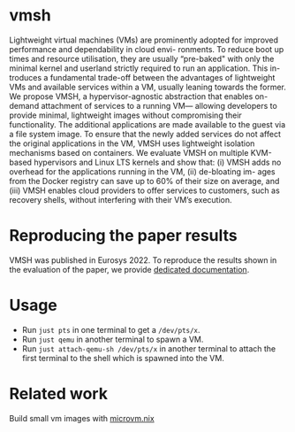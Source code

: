 # vmsh

Lightweight virtual machines (VMs) are prominently adopted for improved
performance and dependability in cloud envi- ronments. To reduce boot up times
and resource utilisation, they are usually “pre-baked" with only the minimal
kernel and userland strictly required to run an application. This in- troduces a
fundamental trade-off between the advantages of lightweight VMs and available
services within a VM, usually leaning towards the former.  We propose VMSH, a
hypervisor-agnostic abstraction that enables on-demand attachment of services to
a running VM— allowing developers to provide minimal, lightweight images without
compromising their functionality. The additional applications are made available
to the guest via a file system image. To ensure that the newly added services do
not affect the original applications in the VM, VMSH uses lightweight isolation
mechanisms based on containers.  We evaluate VMSH on multiple KVM-based
hypervisors and Linux LTS kernels and show that: (i) VMSH adds no overhead for
the applications running in the VM, (ii) de-bloating im- ages from the Docker
registry can save up to 60% of their size on average, and (iii) VMSH enables
cloud providers to offer services to customers, such as recovery shells, without
interfering with their VM’s execution.

# Reproducing the paper results

VMSH was published in Eurosys 2022. To reproduce the results shown in the
evaluation of the paper, we provide [dedicated documentation](EVALUATION.md).

# Usage

- Run `just pts` in one terminal to get a `/dev/pts/x`.
- Run `just qemu` in another terminal to spawn a VM.
- Run `just attach-qemu-sh /dev/pts/x` in another terminal to attach the first terminal to the shell which is spawned into the VM.


# Related work

Build small vm images with [microvm.nix](https://github.com/astro/microvm.nix)

